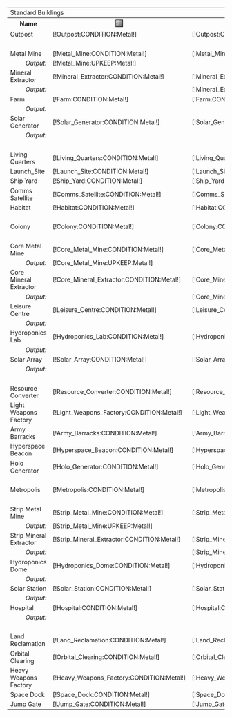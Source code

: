 <table class="collapse">
    <tr><td colspan="13">Standard Buildings</td></tr>
    <tr>
    	<th>Name</td>
    	<th><img src="/assets/resources/metal.gif" alt="Metal" /></th>
    	<th><img src="/assets/resources/mineral.gif" alt="Mineral" /></th>
        <th><img src="/assets/resources/energy.gif" alt="Energy" /></th>
        <th><img src="/assets/resources/ground.gif" alt="Ground" /></th>
        <th><img src="/assets/resources/orbit.gif" alt="Orbit" /></th>
    	<th><img src="/assets/resources/worker.gif" alt="Worker" /></th>
    	<th><img src="/assets/resources/turns.gif" alt="Turns" /></th>
    	<th>Requirements</th>
    	<th>Research</th>
		<th>Unique</th>
    	<th>Demolish</th>
		<th>Score</th>
    </tr>
	<tr>
    	<td>Outpost</td>
    	<td class="metal">[!Outpost:CONDITION:Metal!]</td>
    	<td class="mineral">[!Outpost:CONDITION:Mineral!]</td>
        <td class="energy">[!Outpost:UPKEEP:Energy!]</td>
        <td>[!Outpost:CONDITION:Ground!]</td>
        <td>[!Outpost:CONDITION:Orbit!]</td>
    	<td class="population">[!Outpost:CONDITION:Worker!]</td>
    	<td>[!Outpost:CREATE:Turns!]</td>
    	<td>[!Outpost:REQUIREMENTS:0!]</td>
    	<td>[!Outpost:RESEARCH:0!]</td>
		<td>[!Outpost:UNIQUE:0!]</td>
    	<td>[!Outpost:DEMOLISH:0!]</td>
		<td>[!Outpost:SCORE:Asset!]</td>
    </tr>
	<tr><td colspan="13" style="font-weight: bold; text-align: center">Tier 1 Resourch Generators</td></tr>
	<tr class="light border">
    	<td>Metal Mine</td>
    	<td class="metal">[!Metal_Mine:CONDITION:Metal!]</td>
    	<td class="mineral">[!Metal_Mine:CONDITION:Mineral!]</td>
        <td class="energy">[!Metal_Mine:UPKEEP:Energy!]</td>
        <td>[!Metal_Mine:CONDITION:Ground!]</td>
        <td>[!Metal_Mine:CONDITION:Orbit!]</td>
    	<td class="population">[!Metal_Mine:CONDITION:Worker!]</td>
    	<td>[!Metal_Mine:CREATE:Turns!]</td>
    	<td>[!Metal_Mine:REQUIREMENTS:0!]</td>
    	<td>[!Metal_Mine:RESEARCH:0!]</td>
		<td>[!Metal_Mine:UNIQUE:0!]</td>
    	<td>[!Metal_Mine:DEMOLISH:0!]</td>
		<td>[!Metal_Mine:SCORE:Asset!]</td>
    </tr>
	<tr class="light">
		<td style="font-weight: normal; text-align: right; font-style: italic">Output:</td>
		<td class="metal">[!Metal_Mine:UPKEEP:Metal!]</td>
		<td>&nbsp</td>
		<td>&nbsp</td>
		<td>&nbsp</td>
		<td>&nbsp</td>
		<td>&nbsp</td>
		<td>&nbsp</td>
		<td>&nbsp</td>
		<td>&nbsp</td>
		<td>&nbsp</td>
		<td>&nbsp</td>
		<td>&nbsp</td>
	</tr>
	<tr class="dark border">
    	<td>Mineral Extractor</td>
    	<td class="metal">[!Mineral_Extractor:CONDITION:Metal!]</td>
    	<td class="mineral">[!Mineral_Extractor:CONDITION:Mineral!]</td>
        <td class="energy">[!Mineral_Extractor:UPKEEP:Energy!]</td>
        <td>[!Mineral_Extractor:CONDITION:Ground!]</td>
        <td>[!Mineral_Extractor:CONDITION:Orbit!]</td>
    	<td class="population">[!Mineral_Extractor:CONDITION:Worker!]</td>
    	<td>[!Mineral_Extractor:CREATE:Turns!]</td>
    	<td>[!Mineral_Extractor:REQUIREMENTS:0!]</td>
    	<td>[!Mineral_Extractor:RESEARCH:0!]</td>
		<td>[!Mineral_Extractor:UNIQUE:0!]</td>
    	<td>[!Mineral_Extractor:DEMOLISH:0!]</td>
		<td>[!Mineral_Extractor:SCORE:Asset!]</td>
    </tr>
	<tr class="dark">
		<td style="font-weight: normal; text-align: right; font-style: italic">Output:</td>
		<td>&nbsp</td>
		<td class="mineral">[!Mineral_Extractor:UPKEEP:Mineral!]</td>
		<td>&nbsp</td>
		<td>&nbsp</td>
		<td>&nbsp</td>
		<td>&nbsp</td>
		<td>&nbsp</td>
		<td>&nbsp</td>
		<td>&nbsp</td>
		<td>&nbsp</td>
		<td>&nbsp</td>
		<td>&nbsp</td>
	</tr>
	<tr class="light border">
    	<td>Farm</td>
    	<td class="metal">[!Farm:CONDITION:Metal!]</td>
    	<td class="mineral">[!Farm:CONDITION:Mineral!]</td>
        <td class="energy">[!Farm:UPKEEP:Energy!]</td>
        <td>[!Farm:CONDITION:Ground!]</td>
        <td>[!Farm:CONDITION:Orbit!]</td>
    	<td class="population">[!Farm:CONDITION:Worker!]</td>
    	<td>[!Farm:CREATE:Turns!]</td>
    	<td>[!Farm:REQUIREMENTS:0!]</td>
    	<td>[!Farm:RESEARCH:0!]</td>
		<td>[!Farm:UNIQUE:0!]</td>
    	<td>[!Farm:DEMOLISH:0!]</td>
		<td>[!Farm:SCORE:Asset!]</td>
    </tr>
	<tr class="light">
		<td style="font-weight: normal; text-align: right; font-style: italic">Output:</td>
		<td>&nbsp</td>
		<td>&nbsp</td>
		<td>&nbsp</td>
		<td>&nbsp</td>
		<td>&nbsp</td>
		<td class="population">[!Farm:UPKEEP:Worker!]</td>
		<td>&nbsp</td>
		<td>&nbsp</td>
		<td>&nbsp</td>
		<td>&nbsp</td>
		<td>&nbsp</td>
		<td>&nbsp</td>
	</tr>
	<tr class="dark border">
    	<td>Solar Generator</td>
    	<td class="metal">[!Solar_Generator:CONDITION:Metal!]</td>
    	<td class="mineral">[!Solar_Generator:CONDITION:Mineral!]</td>
        <td class="energy">&nbsp;</td>
        <td>[!Solar_Generator:CONDITION:Ground!]</td>
        <td>[!Solar_Generator:CONDITION:Orbit!]</td>
    	<td class="population">[!Solar_Generator:CONDITION:Worker!]</td>
    	<td>[!Solar_Generator:CREATE:Turns!]</td>
    	<td>[!Solar_Generator:REQUIREMENTS:0!]</td>
    	<td>[!Solar_Generator:RESEARCH:0!]</td>
		<td>[!Solar_Generator:UNIQUE:0!]</td>
    	<td>[!Solar_Generator:DEMOLISH:0!]</td>
		<td>[!Solar_Generator:SCORE:Asset!]</td>
    </tr>
	<tr class="dark">
		<td style="font-weight: normal; text-align: right; font-style: italic">Output:</td>
		<td>&nbsp</td>
		<td>&nbsp</td>
		<td class="energy">[!Solar_Generator:UPKEEP:Energy!]</td>
		<td>&nbsp</td>
		<td>&nbsp</td>
		<td>&nbsp</td>
		<td>&nbsp</td>
		<td>&nbsp</td>
		<td>&nbsp</td>
		<td>&nbsp</td>
		<td>&nbsp</td>
		<td>&nbsp</td>
	</tr>
	<tr><td colspan="13" style="font-weight: bold; text-align: center">Tier 1 Support Structures</td></tr>
	<tr class="light border">
    	<td>Living Quarters</td>
    	<td class="metal">[!Living_Quarters:CONDITION:Metal!]</td>
    	<td class="mineral">[!Living_Quarters:CONDITION:Mineral!]</td>
        <td class="energy">[!Living_Quarters:UPKEEP:Energy!]</td>
        <td>[!Living_Quarters:CONDITION:Ground!]</td>
        <td>[!Living_Quarters:CONDITION:Orbit!]</td>
    	<td class="population">[!Living_Quarters:CONDITION:Worker!]</td>
    	<td>[!Living_Quarters:CREATE:Turns!]</td>
    	<td>[!Living_Quarters:REQUIREMENTS:0!]</td>
    	<td>[!Living_Quarters:RESEARCH:0!]</td>
		<td>[!Living_Quarters:UNIQUE:0!]</td>
    	<td>[!Living_Quarters:DEMOLISH:0!]</td>
		<td>[!Living_Quarters:SCORE:Asset!]</td>
    </tr>
	<tr class="dark border">
    	<td>Launch_Site</td>
    	<td class="metal">[!Launch_Site:CONDITION:Metal!]</td>
    	<td class="mineral">[!Launch_Site:CONDITION:Mineral!]</td>
        <td class="energy">[!Launch_Site:UPKEEP:Energy!]</td>
        <td>[!Launch_Site:CONDITION:Ground!]</td>
        <td>[!Launch_Site:CONDITION:Orbit!]</td>
    	<td class="population">[!Launch_Site:CONDITION:Worker!]</td>
    	<td>[!Launch_Site:CREATE:Turns!]</td>
    	<td>[!Launch_Site:REQUIREMENTS:0!]</td>
    	<td>[!Launch_Site:RESEARCH:0!]</td>
		<td>[!Launch_Site:UNIQUE:0!]</td>
    	<td>[!Launch_Site:DEMOLISH:0!]</td>
		<td>[!Launch_Site:SCORE:Asset!]</td>
    </tr>
	<tr class="light border">
    	<td>Ship Yard</td>
    	<td class="metal">[!Ship_Yard:CONDITION:Metal!]</td>
    	<td class="mineral">[!Ship_Yard:CONDITION:Mineral!]</td>
        <td class="energy">[!Ship_Yard:UPKEEP:Energy!]</td>
        <td>[!Ship_Yard:CONDITION:Ground!]</td>
        <td>[!Ship_Yard:CONDITION:Orbit!]</td>
    	<td class="population">[!Ship_Yard:CONDITION:Worker!]</td>
    	<td>[!Ship_Yard:CREATE:Turns!]</td>
    	<td>[!Ship_Yard:REQUIREMENTS:0!]</td>
    	<td>[!Ship_Yard:RESEARCH:0!]</td>
		<td>[!Ship_Yard:UNIQUE:0!]</td>
    	<td>[!Ship_Yard:DEMOLISH:0!]</td>
		<td>[!Ship_Yard:SCORE:Asset!]</td>
    </tr>
	<tr class="dark border">
    	<td>Comms Satellite</td>
    	<td class="metal">[!Comms_Satellite:CONDITION:Metal!]</td>
    	<td class="mineral">[!Comms_Satellite:CONDITION:Mineral!]</td>
        <td class="energy">[!Comms_Satellite:UPKEEP:Energy!]</td>
        <td>[!Comms_Satellite:CONDITION:Ground!]</td>
        <td>[!Comms_Satellite:CONDITION:Orbit!]</td>
    	<td class="population">[!Comms_Satellite:CONDITION:Worker!]</td>
    	<td>[!Comms_Satellite:CREATE:Turns!]</td>
    	<td>[!Comms_Satellite:REQUIREMENTS:0!]</td>
    	<td>[!Comms_Satellite:RESEARCH:0!]</td>
		<td>[!Comms_Satellite:UNIQUE:0!]</td>
    	<td>[!Comms_Satellite:DEMOLISH:0!]</td>
		<td>[!Comms_Satellite:SCORE:Asset!]</td>
    </tr>
	<tr class="light border">
    	<td>Habitat</td>
    	<td class="metal">[!Habitat:CONDITION:Metal!]</td>
    	<td class="mineral">[!Habitat:CONDITION:Mineral!]</td>
        <td class="energy">[!Habitat:UPKEEP:Energy!]</td>
        <td>[!Habitat:CONDITION:Ground!]</td>
        <td>[!Habitat:CONDITION:Orbit!]</td>
    	<td class="population">[!Habitat:CONDITION:Worker!]</td>
    	<td>[!Habitat:CREATE:Turns!]</td>
    	<td>[!Habitat:REQUIREMENTS:0!]</td>
    	<td>[!Habitat:RESEARCH:0!]</td>
		<td>[!Habitat:UNIQUE:0!]</td>
    	<td>[!Habitat:DEMOLISH:0!]</td>
		<td>[!Habitat:SCORE:Asset!]</td>
    </tr>
	<tr><td colspan="13" style="font-weight: bold; text-align: center">Tier 2</td></tr>
	<tr class="dark border">
    	<td>Colony</td>
    	<td class="metal">[!Colony:CONDITION:Metal!]</td>
    	<td class="mineral">[!Colony:CONDITION:Mineral!]</td>
        <td class="energy">[!Colony:UPKEEP:Energy!]</td>
        <td>[!Colony:CONDITION:Ground!]</td>
        <td>[!Colony:CONDITION:Orbit!]</td>
    	<td class="population">[!Colony:CONDITION:Worker!]</td>
    	<td>[!Colony:CREATE:Turns!]</td>
    	<td>[!Colony:REQUIREMENTS:0!]</td>
    	<td>[!Colony:RESEARCH:0!]</td>
		<td>[!Colony:UNIQUE:0!]</td>
    	<td>[!Colony:DEMOLISH:0!]</td>
		<td>[!Colony:SCORE:Asset!]</td>
    </tr>
	<tr><td colspan="13" style="font-weight: bold; text-align: center">Tier 2 Resource Generators</td></tr>
	<tr class="light border">
    	<td>Core Metal Mine</td>
    	<td class="metal">[!Core_Metal_Mine:CONDITION:Metal!]</td>
    	<td class="mineral">[!Core_Metal_Mine:CONDITION:Mineral!]</td>
        <td class="energy">[!Core_Metal_Mine:UPKEEP:Energy!]</td>
        <td>[!Core_Metal_Mine:CONDITION:Ground!]</td>
        <td>[!Core_Metal_Mine:CONDITION:Orbit!]</td>
    	<td class="population">[!Core_Metal_Mine:CONDITION:Worker!]</td>
    	<td>[!Core_Metal_Mine:CREATE:Turns!]</td>
    	<td>[!Core_Metal_Mine:REQUIREMENTS:0!]</td>
    	<td>[!Core_Metal_Mine:RESEARCH:0!]</td>
		<td>[!Core_Metal_Mine:UNIQUE:0!]</td>
    	<td>[!Core_Metal_Mine:DEMOLISH:0!]</td>
		<td>[!Core_Metal_Mine:SCORE:Asset!]</td>
    </tr>
	<tr class="light">
		<td style="font-weight: normal; text-align: right; font-style: italic">Output:</td>
		<td class="metal">[!Core_Metal_Mine:UPKEEP:Metal!]</td>
		<td>&nbsp</td>
		<td>&nbsp</td>
		<td>&nbsp</td>
		<td>&nbsp</td>
		<td>&nbsp</td>
		<td>&nbsp</td>
		<td>&nbsp</td>
		<td>&nbsp</td>
		<td>&nbsp</td>
		<td>&nbsp</td>
		<td>&nbsp</td>
	</tr>
	<tr class="dark border">
    	<td>Core Mineral Extractor</td>
    	<td class="metal">[!Core_Mineral_Extractor:CONDITION:Metal!]</td>
    	<td class="mineral">[!Core_Mineral_Extractor:CONDITION:Mineral!]</td>
        <td class="energy">[!Core_Mineral_Extractor:UPKEEP:Energy!]</td>
        <td>[!Core_Mineral_Extractor:CONDITION:Ground!]</td>
        <td>[!Core_Mineral_Extractor:CONDITION:Orbit!]</td>
    	<td class="population">[!Core_Mineral_Extractor:CONDITION:Worker!]</td>
    	<td>[!Core_Mineral_Extractor:CREATE:Turns!]</td>
    	<td>[!Core_Mineral_Extractor:REQUIREMENTS:0!]</td>
    	<td>[!Core_Mineral_Extractor:RESEARCH:0!]</td>
		<td>[!Core_Mineral_Extractor:UNIQUE:0!]</td>
    	<td>[!Core_Mineral_Extractor:DEMOLISH:0!]</td>
		<td>[!Core_Mineral_Extractor:SCORE:Asset!]</td>
    </tr>
	<tr class="dark">
		<td style="font-weight: normal; text-align: right; font-style: italic">Output:</td>
		<td>&nbsp</td>
		<td class="mineral">[!Core_Mineral_Extractor:UPKEEP:Mineral!]</td>
		<td>&nbsp</td>
		<td>&nbsp</td>
		<td>&nbsp</td>
		<td>&nbsp</td>
		<td>&nbsp</td>
		<td>&nbsp</td>
		<td>&nbsp</td>
		<td>&nbsp</td>
		<td>&nbsp</td>
		<td>&nbsp</td>
	</tr>
	<tr class="light border">
    	<td>Leisure Centre</td>
    	<td class="metal">[!Leisure_Centre:CONDITION:Metal!]</td>
    	<td class="mineral">[!Leisure_Centre:CONDITION:Mineral!]</td>
        <td class="energy">[!Leisure_Centre:UPKEEP:Energy!]</td>
        <td>[!Leisure_Centre:CONDITION:Ground!]</td>
        <td>[!Leisure_Centre:CONDITION:Orbit!]</td>
    	<td class="population">[!Leisure_Centre:CONDITION:Worker!]</td>
    	<td>[!Leisure_Centre:CREATE:Turns!]</td>
    	<td>[!Leisure_Centre:REQUIREMENTS:0!]</td>
    	<td>[!Leisure_Centre:RESEARCH:0!]</td>
		<td>[!Leisure_Centre:UNIQUE:0!]</td>
    	<td>[!Leisure_Centre:DEMOLISH:0!]</td>
		<td>[!Leisure_Centre:SCORE:Asset!]</td>
    </tr>
	<tr class="dark">
		<td style="font-weight: normal; text-align: right; font-style: italic">Output:</td>
		<td>&nbsp</td>
		<td>&nbsp</td>
		<td>&nbsp</td>
		<td>&nbsp</td>
		<td>&nbsp</td>
		<td class="population">[!Leisure_Centre:UPKEEP:Worker!]</td>
		<td>&nbsp</td>
		<td>&nbsp</td>
		<td>&nbsp</td>
		<td>&nbsp</td>
		<td>&nbsp</td>
		<td>&nbsp</td>
	</tr>
	<tr class="light border">
    	<td>Hydroponics Lab</td>
    	<td class="metal">[!Hydroponics_Lab:CONDITION:Metal!]</td>
    	<td class="mineral">[!Hydroponics_Lab:CONDITION:Mineral!]</td>
        <td class="energy">[!Hydroponics_Lab:UPKEEP:Energy!]</td>
        <td>[!Hydroponics_Lab:CONDITION:Ground!]</td>
        <td>[!Hydroponics_Lab:CONDITION:Orbit!]</td>
    	<td class="population">[!Hydroponics_Lab:CONDITION:Worker!]</td>
    	<td>[!Hydroponics_Lab:CREATE:Turns!]</td>
    	<td>[!Hydroponics_Lab:REQUIREMENTS:0!]</td>
    	<td>[!Hydroponics_Lab:RESEARCH:0!]</td>
		<td>[!Hydroponics_Lab:UNIQUE:0!]</td>
    	<td>[!Hydroponics_Lab:DEMOLISH:0!]</td>
		<td>[!Hydroponics_Lab:SCORE:Asset!]</td>
    </tr>
	<tr class="light">
		<td style="font-weight: normal; text-align: right; font-style: italic">Output:</td>
		<td>&nbsp</td>
		<td>&nbsp</td>
		<td>&nbsp</td>
		<td>&nbsp</td>
		<td>&nbsp</td>
		<td class="population">[!Hydroponics_Lab:UPKEEP:Worker!]</td>
		<td>&nbsp</td>
		<td>&nbsp</td>
		<td>&nbsp</td>
		<td>&nbsp</td>
		<td>&nbsp</td>
		<td>&nbsp</td>
	</tr>
	<tr class="dark border">
    	<td>Solar Array</td>
    	<td class="metal">[!Solar_Array:CONDITION:Metal!]</td>
    	<td class="mineral">[!Solar_Array:CONDITION:Mineral!]</td>
        <td class="energy">&nbsp;</td>
        <td>[!Solar_Array:CONDITION:Ground!]</td>
        <td>[!Solar_Array:CONDITION:Orbit!]</td>
    	<td class="population">[!Solar_Array:CONDITION:Worker!]</td>
    	<td>[!Solar_Array:CREATE:Turns!]</td>
    	<td>[!Solar_Array:REQUIREMENTS:0!]</td>
    	<td>[!Solar_Array:RESEARCH:0!]</td>
		<td>[!Solar_Array:UNIQUE:0!]</td>
    	<td>[!Solar_Array:DEMOLISH:0!]</td>
		<td>[!Solar_Array:SCORE:Asset!]</td>
    </tr>
	<tr class="dark">
		<td style="font-weight: normal; text-align: right; font-style: italic">Output:</td>
		<td>&nbsp</td>
		<td>&nbsp</td>
		<td class="energy">[!Solar_Array:UPKEEP:Energy!]</td>
		<td>&nbsp</td>
		<td>&nbsp</td>
		<td>&nbsp</td>
		<td>&nbsp</td>
		<td>&nbsp</td>
		<td>&nbsp</td>
		<td>&nbsp</td>
		<td>&nbsp</td>
		<td>&nbsp</td>
	</tr>
	<tr><td colspan="13" style="font-weight: bold; text-align: center">Tier 2 Support Structures</td></tr>
	<tr class="light border">
    	<td>Resource Converter</td>
    	<td class="metal">[!Resource_Converter:CONDITION:Metal!]</td>
    	<td class="mineral">[!Resource_Converter:CONDITION:Mineral!]</td>
        <td class="energy">[!Resource_Converter:UPKEEP:Energy!]</td>
        <td>[!Resource_Converter:CONDITION:Ground!]</td>
        <td>[!Resource_Converter:CONDITION:Orbit!]</td>
    	<td class="population">[!Resource_Converter:CONDITION:Worker!]</td>
    	<td>[!Resource_Converter:CREATE:Turns!]</td>
    	<td>[!Resource_Converter:REQUIREMENTS:0!]</td>
    	<td>[!Resource_Converter:RESEARCH:0!]</td>
		<td>[!Resource_Converter:UNIQUE:0!]</td>
    	<td>[!Resource_Converter:DEMOLISH:0!]</td>
		<td>[!Resource_Converter:SCORE:Asset!]</td>
    </tr>
	<tr class="dark border">
    	<td>Light Weapons Factory</td>
    	<td class="metal">[!Light_Weapons_Factory:CONDITION:Metal!]</td>
    	<td class="mineral">[!Light_Weapons_Factory:CONDITION:Mineral!]</td>
        <td class="energy">[!Light_Weapons_Factory:UPKEEP:Energy!]</td>
        <td>[!Light_Weapons_Factory:CONDITION:Ground!]</td>
        <td>[!Light_Weapons_Factory:CONDITION:Orbit!]</td>
    	<td class="population">[!Light_Weapons_Factory:CONDITION:Worker!]</td>
    	<td>[!Light_Weapons_Factory:CREATE:Turns!]</td>
    	<td>[!Light_Weapons_Factory:REQUIREMENTS:0!]</td>
    	<td>[!Light_Weapons_Factory:RESEARCH:0!]</td>
		<td>[!Light_Weapons_Factory:UNIQUE:0!]</td>
    	<td>[!Light_Weapons_Factory:DEMOLISH:0!]</td>
		<td>[!Light_Weapons_Factory:SCORE:Asset!]</td>
    </tr>
	<tr class="light border">
    	<td>Army Barracks</td>
    	<td class="metal">[!Army_Barracks:CONDITION:Metal!]</td>
    	<td class="mineral">[!Army_Barracks:CONDITION:Mineral!]</td>
        <td class="energy">[!Army_Barracks:UPKEEP:Energy!]</td>
        <td>[!Army_Barracks:CONDITION:Ground!]</td>
        <td>[!Army_Barracks:CONDITION:Orbit!]</td>
    	<td class="population">[!Army_Barracks:CONDITION:Worker!]</td>
    	<td>[!Army_Barracks:CREATE:Turns!]</td>
    	<td>[!Army_Barracks:REQUIREMENTS:0!]</td>
    	<td>[!Army_Barracks:RESEARCH:0!]</td>
		<td>[!Army_Barracks:UNIQUE:0!]</td>
    	<td>[!Army_Barracks:DEMOLISH:0!]</td>
		<td>[!Army_Barracks:SCORE:Asset!]</td>
    </tr>
	<tr class="dark border">
    	<td>Hyperspace Beacon</td>
    	<td class="metal">[!Hyperspace_Beacon:CONDITION:Metal!]</td>
    	<td class="mineral">[!Hyperspace_Beacon:CONDITION:Mineral!]</td>
        <td class="energy">[!Hyperspace_Beacon:UPKEEP:Energy!]</td>
        <td>[!Hyperspace_Beacon:CONDITION:Ground!]</td>
        <td>[!Hyperspace_Beacon:CONDITION:Orbit!]</td>
    	<td class="population">[!Hyperspace_Beacon:CONDITION:Worker!]</td>
    	<td>[!Hyperspace_Beacon:CREATE:Turns!]</td>
    	<td>[!Hyperspace_Beacon:REQUIREMENTS:0!]</td>
    	<td>[!Hyperspace_Beacon:RESEARCH:0!]</td>
		<td>[!Hyperspace_Beacon:UNIQUE:0!]</td>
    	<td>[!Hyperspace_Beacon:DEMOLISH:0!]</td>
		<td>[!Hyperspace_Beacon:SCORE:Asset!]</td>
    </tr>
	<tr class="light border">
    	<td>Holo Generator</td>
    	<td class="metal">[!Holo_Generator:CONDITION:Metal!]</td>
    	<td class="mineral">[!Holo_Generator:CONDITION:Mineral!]</td>
        <td class="energy">[!Holo_Generator:UPKEEP:Energy!]</td>
        <td>[!Holo_Generator:CONDITION:Ground!]</td>
        <td>[!Holo_Generator:CONDITION:Orbit!]</td>
    	<td class="population">[!Holo_Generator:CONDITION:Worker!]</td>
    	<td>[!Holo_Generator:CREATE:Turns!]</td>
    	<td>[!Holo_Generator:REQUIREMENTS:0!]</td>
    	<td>[!Holo_Generator:RESEARCH:0!]</td>
		<td>[!Holo_Generator:UNIQUE:0!]</td>
    	<td>[!Holo_Generator:DEMOLISH:0!]</td>
		<td>[!Holo_Generator:SCORE:Asset!]</td>
    </tr>
	<tr><td colspan="13" style="font-weight: bold; text-align: center">Tier 3</td></tr>
	<tr class="dark border">
    	<td>Metropolis</td>
    	<td class="metal">[!Metropolis:CONDITION:Metal!]</td>
    	<td class="mineral">[!Metropolis:CONDITION:Mineral!]</td>
        <td class="energy">[!Metropolis:UPKEEP:Energy!]</td>
        <td>[!Metropolis:CONDITION:Ground!]</td>
        <td>[!Metropolis:CONDITION:Orbit!]</td>
    	<td class="population">[!Metropolis:CONDITION:Worker!]</td>
    	<td>[!Metropolis:CREATE:Turns!]</td>
    	<td>[!Metropolis:REQUIREMENTS:0!]</td>
    	<td>[!Metropolis:RESEARCH:0!]</td>
		<td>[!Metropolis:UNIQUE:0!]</td>
    	<td>[!Metropolis:DEMOLISH:0!]</td>
		<td>[!Metropolis:SCORE:Asset!]</td>
    </tr>
	<tr><td colspan="13" style="font-weight: bold; text-align: center">Tier 3 Resource Generators</td></tr>
	<tr class="light border">
    	<td>Strip Metal Mine</td>
    	<td class="metal">[!Strip_Metal_Mine:CONDITION:Metal!]</td>
    	<td class="mineral">[!Strip_Metal_Mine:CONDITION:Mineral!]</td>
        <td class="energy">[!Strip_Metal_Mine:UPKEEP:Energy!]</td>
        <td>[!Strip_Metal_Mine:CONDITION:Ground!]</td>
        <td>[!Strip_Metal_Mine:CONDITION:Orbit!]</td>
    	<td class="population">[!Strip_Metal_Mine:CONDITION:Worker!]</td>
    	<td>[!Strip_Metal_Mine:CREATE:Turns!]</td>
    	<td>[!Strip_Metal_Mine:REQUIREMENTS:0!]</td>
    	<td>[!Strip_Metal_Mine:RESEARCH:0!]</td>
		<td>[!Strip_Metal_Mine:UNIQUE:0!]</td>
    	<td>[!Strip_Metal_Mine:DEMOLISH:0!]</td>
		<td>[!Strip_Metal_Mine:SCORE:Asset!]</td>
    </tr>
	<tr class="light">
		<td style="font-weight: normal; text-align: right; font-style: italic">Output:</td>
		<td class="metal">[!Strip_Metal_Mine:UPKEEP:Metal!]</td>
		<td>&nbsp</td>
		<td>&nbsp</td>
		<td>&nbsp</td>
		<td>&nbsp</td>
		<td>&nbsp</td>
		<td>&nbsp</td>
		<td>&nbsp</td>
		<td>&nbsp</td>
		<td>&nbsp</td>
		<td>&nbsp</td>
		<td>&nbsp</td>
	</tr>
	<tr class="dark border">
    	<td>Strip Mineral Extractor</td>
    	<td class="metal">[!Strip_Mineral_Extractor:CONDITION:Metal!]</td>
    	<td class="mineral">[!Strip_Mineral_Extractor:CONDITION:Mineral!]</td>
        <td class="energy">[!Strip_Mineral_Extractor:UPKEEP:Energy!]</td>
        <td>[!Strip_Mineral_Extractor:CONDITION:Ground!]</td>
        <td>[!Strip_Mineral_Extractor:CONDITION:Orbit!]</td>
    	<td class="population">[!Strip_Mineral_Extractor:CONDITION:Worker!]</td>
    	<td>[!Strip_Mineral_Extractor:CREATE:Turns!]</td>
    	<td>[!Strip_Mineral_Extractor:REQUIREMENTS:0!]</td>
    	<td>[!Strip_Mineral_Extractor:RESEARCH:0!]</td>
		<td>[!Strip_Mineral_Extractor:UNIQUE:0!]</td>
    	<td>[!Strip_Mineral_Extractor:DEMOLISH:0!]</td>
		<td>[!Strip_Mineral_Extractor:SCORE:Asset!]</td>
    </tr>
	<tr class="dark">
		<td style="font-weight: normal; text-align: right; font-style: italic">Output:</td>
		<td>&nbsp</td>
		<td class="mineral">[!Strip_Mineral_Extractor:UPKEEP:Mineral!]</td>
		<td>&nbsp</td>
		<td>&nbsp</td>
		<td>&nbsp</td>
		<td>&nbsp</td>
		<td>&nbsp</td>
		<td>&nbsp</td>
		<td>&nbsp</td>
		<td>&nbsp</td>
		<td>&nbsp</td>
		<td>&nbsp</td>
	</tr>
	<tr class="light border">
    	<td>Hydroponics Dome</td>
    	<td class="metal">[!Hydroponics_Dome:CONDITION:Metal!]</td>
    	<td class="mineral">[!Hydroponics_Dome:CONDITION:Mineral!]</td>
        <td class="energy">[!Hydroponics_Dome:UPKEEP:Energy!]</td>
        <td>[!Hydroponics_Dome:CONDITION:Ground!]</td>
        <td>[!Hydroponics_Dome:CONDITION:Orbit!]</td>
    	<td class="population">[!Hydroponics_Dome:CONDITION:Worker!]</td>
    	<td>[!Hydroponics_Dome:CREATE:Turns!]</td>
    	<td>[!Hydroponics_Dome:REQUIREMENTS:0!]</td>
    	<td>[!Hydroponics_Dome:RESEARCH:0!]</td>
		<td>[!Hydroponics_Dome:UNIQUE:0!]</td>
    	<td>[!Hydroponics_Dome:DEMOLISH:0!]</td>
		<td>[!Hydroponics_Dome:SCORE:Asset!]</td>
    </tr>
	<tr class="light">
		<td style="font-weight: normal; text-align: right; font-style: italic">Output:</td>
		<td>&nbsp</td>
		<td>&nbsp</td>
		<td>&nbsp</td>
		<td>&nbsp</td>
		<td>&nbsp</td>
		<td class="population">[!Hydroponics_Dome:UPKEEP:Worker!]</td>
		<td>&nbsp</td>
		<td>&nbsp</td>
		<td>&nbsp</td>
		<td>&nbsp</td>
		<td>&nbsp</td>
		<td>&nbsp</td>
	</tr>
	<tr class="light border">
    	<td>Solar Station</td>
    	<td class="metal">[!Solar_Station:CONDITION:Metal!]</td>
    	<td class="mineral">[!Solar_Station:CONDITION:Mineral!]</td>
        <td class="energy">&nbsp;</td>
        <td>[!Solar_Station:CONDITION:Ground!]</td>
        <td>[!Solar_Station:CONDITION:Orbit!]</td>
    	<td class="population">[!Solar_Station:CONDITION:Worker!]</td>
    	<td>[!Solar_Station:CREATE:Turns!]</td>
    	<td>[!Solar_Station:REQUIREMENTS:0!]</td>
    	<td>[!Solar_Station:RESEARCH:0!]</td>
		<td>[!Solar_Station:UNIQUE:0!]</td>
    	<td>[!Solar_Station:DEMOLISH:0!]</td>
		<td>[!Solar_Station:SCORE:Asset!]</td>
    </tr>
	<tr class="light">
		<td style="font-weight: normal; text-align: right; font-style: italic">Output:</td>
		<td>&nbsp</td>
		<td>&nbsp</td>
		<td class="energy">[!Solar_Station:UPKEEP:Energy!]</td>
		<td>&nbsp</td>
		<td>&nbsp</td>
		<td>&nbsp</td>
		<td>&nbsp</td>
		<td>&nbsp</td>
		<td>&nbsp</td>
		<td>&nbsp</td>
		<td>&nbsp</td>
		<td>&nbsp</td>
	</tr>
	<tr class="dark border">
    	<td>Hospital</td>
    	<td class="metal">[!Hospital:CONDITION:Metal!]</td>
    	<td class="mineral">[!Hospital:CONDITION:Mineral!]</td>
        <td class="energy">[!Hospital:UPKEEP:Energy!]</td>
        <td>[!Hospital:CONDITION:Ground!]</td>
        <td>[!Hospital:CONDITION:Orbit!]</td>
    	<td class="population">[!Hospital:CONDITION:Worker!]</td>
    	<td>[!Hospital:CREATE:Turns!]</td>
    	<td>[!Hospital:REQUIREMENTS:0!]</td>
    	<td>[!Hospital:RESEARCH:0!]</td>
		<td>[!Hospital:UNIQUE:0!]</td>
    	<td>[!Hospital:DEMOLISH:0!]</td>
		<td>[!Hospital:SCORE:Asset!]</td>
    </tr>
	<tr class="dark">
		<td style="font-weight: normal; text-align: right; font-style: italic">Output:</td>
		<td>&nbsp</td>
		<td>&nbsp</td>
		<td>&nbsp</td>
		<td>&nbsp</td>
		<td>&nbsp</td>
		<td class="population">[!Hospital:UPKEEP:Worker!]</td>
		<td>&nbsp</td>
		<td>&nbsp</td>
		<td>&nbsp</td>
		<td>&nbsp</td>
		<td>&nbsp</td>
		<td>&nbsp</td>
	</tr>
	<tr><td colspan="13" style="font-weight: bold; text-align: center">Tier 3 Support Structures</td></tr>
	<tr class="light border">
    	<td>Land Reclamation</td>
    	<td class="metal">[!Land_Reclamation:CONDITION:Metal!]</td>
    	<td class="mineral">[!Land_Reclamation:CONDITION:Mineral!]</td>
        <td class="energy">[!Land_Reclamation:UPKEEP:Energy!]</td>
        <td>[!Land_Reclamation:CONDITION:Ground!]</td>
        <td>[!Land_Reclamation:CONDITION:Orbit!]</td>
    	<td class="population">[!Land_Reclamation:CONDITION:Worker!]</td>
    	<td>[!Land_Reclamation:CREATE:Turns!]</td>
    	<td>[!Land_Reclamation:REQUIREMENTS:0!]</td>
    	<td>[!Land_Reclamation:RESEARCH:0!]</td>
		<td>[!Land_Reclamation:UNIQUE:0!]</td>
    	<td>[!Land_Reclamation:DEMOLISH:0!]</td>
		<td>[!Land_Reclamation:SCORE:Asset!]</td>
    </tr>
	<tr class="dark border">
    	<td>Orbital Clearing</td>
    	<td class="metal">[!Orbital_Clearing:CONDITION:Metal!]</td>
    	<td class="mineral">[!Orbital_Clearing:CONDITION:Mineral!]</td>
        <td class="energy">[!Orbital_Clearing:UPKEEP:Energy!]</td>
        <td>[!Orbital_Clearing:CONDITION:Ground!]</td>
        <td>[!Orbital_Clearing:CONDITION:Orbit!]</td>
    	<td class="population">[!Orbital_Clearing:CONDITION:Worker!]</td>
    	<td>[!Orbital_Clearing:CREATE:Turns!]</td>
    	<td>[!Orbital_Clearing:REQUIREMENTS:0!]</td>
    	<td>[!Orbital_Clearing:RESEARCH:0!]</td>
		<td>[!Orbital_Clearing:UNIQUE:0!]</td>
    	<td>[!Orbital_Clearing:DEMOLISH:0!]</td>
		<td>[!Orbital_Clearing:SCORE:Asset!]</td>
    </tr>
	<tr class="light border">
    	<td>Heavy Weapons Factory</td>
    	<td class="metal">[!Heavy_Weapons_Factory:CONDITION:Metal!]</td>
    	<td class="mineral">[!Heavy_Weapons_Factory:CONDITION:Mineral!]</td>
        <td class="energy">[!Heavy_Weapons_Factory:UPKEEP:Energy!]</td>
        <td>[!Heavy_Weapons_Factory:CONDITION:Ground!]</td>
        <td>[!Heavy_Weapons_Factory:CONDITION:Orbit!]</td>
    	<td class="population">[!Heavy_Weapons_Factory:CONDITION:Worker!]</td>
    	<td>[!Heavy_Weapons_Factory:CREATE:Turns!]</td>
    	<td>[!Heavy_Weapons_Factory:REQUIREMENTS:0!]</td>
    	<td>[!Heavy_Weapons_Factory:RESEARCH:0!]</td>
		<td>[!Heavy_Weapons_Factory:UNIQUE:0!]</td>
    	<td>[!Heavy_Weapons_Factory:DEMOLISH:0!]</td>
		<td>[!Heavy_Weapons_Factory:SCORE:Asset!]</td>
    </tr>
	<tr class="dark border">
    	<td>Space Dock</td>
    	<td class="metal">[!Space_Dock:CONDITION:Metal!]</td>
    	<td class="mineral">[!Space_Dock:CONDITION:Mineral!]</td>
        <td class="energy">[!Space_Dock:UPKEEP:Energy!]</td>
        <td>[!Space_Dock:CONDITION:Ground!]</td>
        <td>[!Space_Dock:CONDITION:Orbit!]</td>
    	<td class="population">[!Space_Dock:CONDITION:Worker!]</td>
    	<td>[!Space_Dock:CREATE:Turns!]</td>
    	<td>[!Space_Dock:REQUIREMENTS:0!]</td>
    	<td>[!Space_Dock:RESEARCH:0!]</td>
		<td>[!Space_Dock:UNIQUE:0!]</td>
    	<td>[!Space_Dock:DEMOLISH:0!]</td>
		<td>[!Space_Dock:SCORE:Asset!]</td>
    </tr>
	<tr class="light border">
    	<td>Jump Gate</td>
    	<td class="metal">[!Jump_Gate:CONDITION:Metal!]</td>
    	<td class="mineral">[!Jump_Gate:CONDITION:Mineral!]</td>
        <td class="energy">[!Jump_Gate:UPKEEP:Energy!]</td>
        <td>[!Jump_Gate:CONDITION:Ground!]</td>
        <td>[!Jump_Gate:CONDITION:Orbit!]</td>
    	<td class="population">[!Jump_Gate:CONDITION:Worker!]</td>
    	<td>[!Jump_Gate:CREATE:Turns!]</td>
    	<td>[!Jump_Gate:REQUIREMENTS:0!]</td>
    	<td>[!Jump_Gate:RESEARCH:0!]</td>
		<td>[!Jump_Gate:UNIQUE:0!]</td>
    	<td>[!Jump_Gate:DEMOLISH:0!]</td>
		<td>[!Jump_Gate:SCORE:Asset!]</td>
    </tr>
</table>